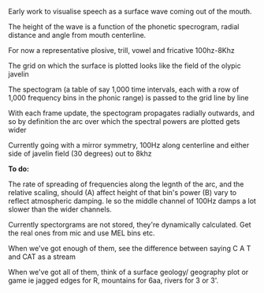Early work to visualise speech as a surface wave coming out of the mouth.

The height of the wave is a function of the phonetic specrogram, radial distance and angle from mouth centerline. 

For now a representative plosive, trill, vowel and fricative 100hz-8Khz

The grid on which the surface is plotted looks like the field of the olypic javelin

The spectogram (a table of say 1,000 time intervals, each with a row of 1,000 frequency bins in the phonic range) is passed to the grid line by line

With each frame update, the spectogram propagates radially outwards, and so by definition the arc over which the spectral powers are plotted gets wider

Currently going with a mirror symmetry, 100Hz along centerline and either side of javelin field (30 degrees) out to 8khz

**To do:**

The rate of spreading of frequencies along the legnth of the arc, and the relative scaling, should (A) affect height of that bin's power (B) vary to reflect atmospheric damping. Ie so the middle channel of 100Hz damps a lot slower than the wider channels.

Currently spectorgrams are not stored, they're dynamically calculated. Get the real ones from mic and use MEL bins etc.

When we've got enough of them, see the difference between saying C A T and CAT as a stream

When we've got all of them, think of a surface geology/ geography plot or game ie jagged edges for R, mountains for 6aa, rivers for 3 or 3'.

